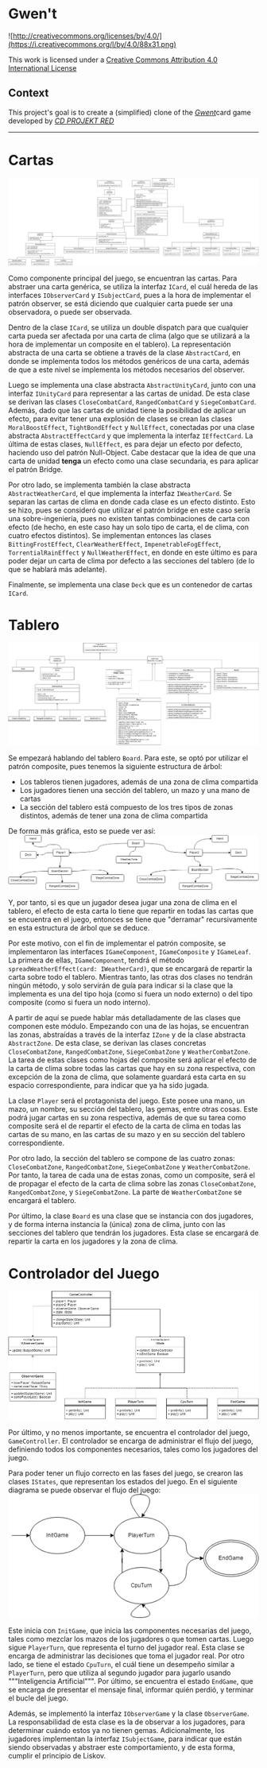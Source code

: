 # Gwen't

![http://creativecommons.org/licenses/by/4.0/](https://i.creativecommons.org/l/by/4.0/88x31.png)

This work is licensed under a
[Creative Commons Attribution 4.0 International License](http://creativecommons.org/licenses/by/4.0/)

Context
-------

This project's goal is to create a (simplified) clone of the
[_Gwent_](https://www.playgwent.com/en)card game developed by [_CD PROJEKT RED_](https://cdprojektred.com/en/)

---

# Cartas

![cartas UML](imgs/cards.drawio.png)

Como componente principal del juego, se encuentran las cartas. Para abstraer una carta genérica, se utiliza la
interfaz `ICard`, el cuál hereda de las interfaces `IObserverCard` y `ISubjectCard`, pues a la hora de implementar el
patrón observer, se está diciendo que cualquier carta puede ser una observadora, o puede ser observada.

Dentro de la clase `ICard`, se utiliza un double dispatch para que cualquier carta pueda ser afectada por una carta
de clima (algo que se utilizará a la hora de implementar un composite en el tablero). La representación abstracta de
una carta se obtiene a través de la clase `AbstractCard`, en donde se implementa todos los métodos genéricos de una
carta, además de que a este nivel se implementa los métodos necesarios del observer.

Luego se implementa una clase abstracta `AbstractUnityCard`, junto con una interfaz `IUnityCard` para representar a
las cartas de unidad. De esta clase se derivan las clases `CloseCombatCard`, `RangedCombatCard` y `SiegeCombatCard`.
Además, dado que las cartas de unidad tiene la posibilidad de aplicar un efecto, para evitar tener una explosión de
clases se crean las clases `MoralBoostEffect`, `TightBondEffect` y `NullEffect`, conectadas por una clase abstracta
`AbstractEffectCard` y que implementa la interfaz `IEffectCard`. La última de estas clases, `NullEffect`, es para
dejar un efecto por defecto, haciendo uso del patrón Null-Object. Cabe destacar que la idea de que una carta
de unidad **tenga** un efecto como una clase secundaria, es para aplicar el patrón Bridge.

Por otro lado, se implementa también la clase abstracta `AbstractWeatherCard`, el que implementa la interfaz
`IWeatherCard`. Se separan las cartas de clima en donde cada clase es un efecto distinto. Esto se hizo, pues se
consideró que utilizar el patrón bridge en este caso sería una sobre-ingeniería, pues no existen tantas
combinaciones de carta con efecto (de hecho, en este caso hay un solo tipo de carta, el de clima, con cuatro efectos
distintos). Se implementan entonces las clases `BittingFrostEffect`, `ClearWeatherEffect`, `ImpenetrableFogEffect`,
`TorrentialRainEffect` y `NullWeatherEffect`, en donde en este último es para poder dejar un carta de clima por
defecto a las secciones del tablero (de lo que se hablará más adelante).

Finalmente, se implementa una clase `Deck` que es un contenedor de cartas `ICard`.

# Tablero

![tablero UML](imgs/board.drawio.png)

Se empezará hablando del tablero `Board`. Para este, se optó por utilizar el patrón composite, pues tenemos la
siguiente estructura de árbol:
* Los tableros tienen jugadores, además de una zona de clima compartida
* Los jugadores tienen una sección del tablero, un mazo y una mano de cartas
* La sección del tablero está compuesto de los tres tipos de zonas distintos, además de tener una zona de clima
  compartida

De forma más gráfica, esto se puede ver así:
![tablero UML](imgs/board_diagram.drawio.png)

Y, por tanto, si es que un jugador desea jugar una zona de clima en el tablero, el efecto de esta carta lo tiene que
repartir en todas las cartas que se encuentra en el juego, entonces se tiene que "derramar" recursivamente en esta
estructura de árbol que se deduce.

Por este motivo, con el fin de implementar el patrón composite, se implementaron las interfaces `IGameComponent`,
`IGameComposite` y `IGameLeaf`. La primera de ellas, `IGameComponent`, tendrá el método  `spreadWeatherEffect(card:
IWeatherCard)`, que se encargará de repartir la carta sobre todo el tablero. Mientras tanto, las otras dos clases no
tendrán ningún método, y solo servirán de guía para indicar si la clase que la implementa es una del tipo hoja (como
si fuera un nodo externo) o del tipo composite (como si fuera un nodo interno).

A partir de aquí se puede hablar más detalladamente de las clases que componen este módulo. Empezando con una de las
hojas, se encuentran las zonas, abstraídas a través de la interfaz `IZone` y de la clase abstracta `AbstractZone`.
De esta clase, se derivan las clases concretas `CloseCombatZone`, `RangedCombatZone`, `SiegeCombatZone` y
`WeatherCombatZone`. La tarea de estas clases como hojas del composite será aplicar el efecto de la carta de clima
sobre todas las cartas que hay en su zona respectiva, con excepción de la zona de clima, que solamente guardará esta
carta en su espacio correspondiente, para indicar que ya ha sido jugada.

La clase `Player` será el protagonista del juego. Este posee una mano, un mazo, un nombre, su sección del tablero,
las gemas, entre otras cosas. Este podrá jugar cartas en su zona respectiva, además de que su tarea como composite
será el de repartir el efecto de la carta de clima en todas las cartas de su mano, en las cartas de su mazo y en su
sección del tablero correspondiente.

Por otro lado, la sección del tablero se compone de las cuatro zonas: `CloseCombatZone`, `RangedCombatZone`,
`SiegeCombatZone` y `WeatherCombatZone`. Por tanto, la tarea de cada una de estas zonas, como un composite, será el
de propagar el efecto de la carta de clima sobre las zonas `CloseCombatZone`, `RangedCombatZone`,
y `SiegeCombatZone`. La parte de `WeatherCombatZone` se encargará el tablero.

Por último, la clase `Board` es una clase que se instancia con dos jugadores, y de forma interna instancia la (única)
zona de clima, junto con las secciones del tablero que tendrán los jugadores. Esta clase se encargará de repartir la
carta en los jugadores y la zona de clima.

# Controlador del Juego
![Estados](imgs/states.drawio.png)

Por último, y no menos importante, se encuentra el controlador del juego, `GameController`. El controlador se
encarga de administrar el flujo del juego, definiendo todos los componentes necesarios, tales como los jugadores del
juego.

Para poder tener un flujo correcto en las fases del juego, se crearon las clases `IStates`, que representan los
estados del juego. En el siguiente diagrama se puede observar el flujo del juego:
![Diagrama de Estados](imgs/states_diagram.drawio.png)

Este inicia con `InitGame`, que inicia las componentes necesarias del juego, tales como mezclar los mazos de los
jugadores o que tomen cartas. Luego sigue `PlayerTurn`, que representa el turno del jugador real. Esta clase se
encarga de administrar las decisiones que toma el jugador real. Por otro lado, se tiene el estado `CpuTurn`, el cuál
tiene un desempeño similar a `PlayerTurn`, pero que utiliza al segundo jugador para jugarlo usando """Inteligencia
Artificial""". Por último, se encuentra el estado `EndGame`, que se encarga de presentar el mensaje final, informar
quién perdió, y terminar el bucle del juego.

Además, se implementó la interfaz `IObserverGame` y la clase `ObserverGame`. La responsabilidad de esta clase es la
de observar a los jugadores, para determinar cuándo estos ya no tienen gemas. Adicionalmente, los jugadores
implementan la interfaz `ISubjectGame`, para indicar que están siendo observadas y abstraer este comportamiento, y
de esta forma, cumplir el principio de Liskov. 
